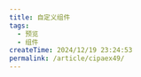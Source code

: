 ```yaml
---
title: 自定义组件
tags:
  - 预览
  - 组件
createTime: 2024/12/19 23:24:53
permalink: /article/cipaex49/
---
```


<CustomComponent />
